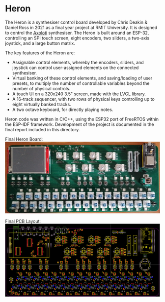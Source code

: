 # Heron
The Heron is a synthesiser control board developed by Chris Deakin & Daniel Ross in 2021 as a final year project at RMIT University. It is designed to control the [Axoloti](http://www.axoloti.com/) synthesiser. The Heron is built around an ESP-32, controlling an SPI touch screen, eight encoders, two sliders, a two-axis joystick, and a large button matrix. 

The key features of the Heron are: 
- Assignable control elements, whereby the encoders, sliders, and joystick can control user-assigned elements on the connected synthesiser.
- Virtual banking of these control elements, and saving/loading of user presets, to multiply the number of controllable variables beyond the number of physical controls.
- A touch UI on a 320x240 3.5" screen, made with the LVGL library.
- A 16-track sequencer, with two rows of physical keys controlling up to eight virtually banked tracks.
- A two octave keyboard, for directly playing notes.

Heron code was written in C/C++, using the ESP32 port of FreeRTOS within the ESP-IDF framework. Development of the project is documented in the final report included in this directory.

Final Heron Board:
![Final Board](/Heron.jpg)

Final PCB Layout:
![Final Design](/layout.png)
